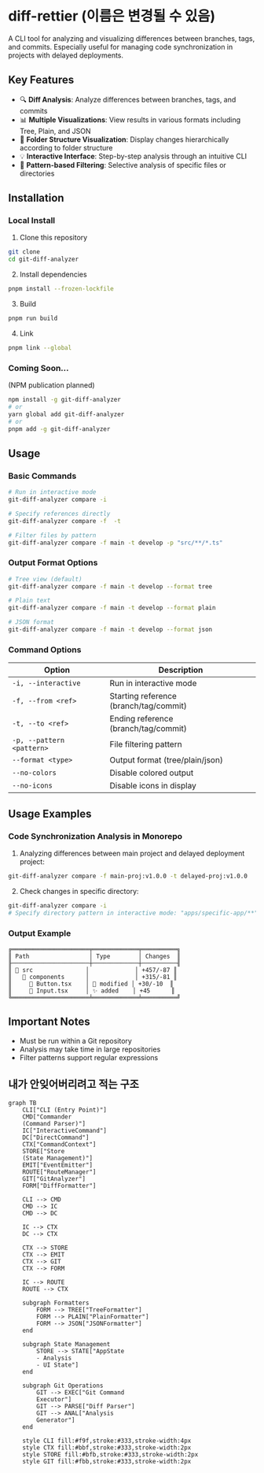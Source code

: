 # diff-rettier (이름은 변경될 수 있음)

A CLI tool for analyzing and visualizing differences between branches, tags, and commits. 
Especially useful for managing code synchronization in projects with delayed deployments.

## Key Features

- 🔍 **Diff Analysis**: Analyze differences between branches, tags, and commits
- 📊 **Multiple Visualizations**: View results in various formats including Tree, Plain, and JSON
- 🌳 **Folder Structure Visualization**: Display changes hierarchically according to folder structure
- 💡 **Interactive Interface**: Step-by-step analysis through an intuitive CLI
- 🎯 **Pattern-based Filtering**: Selective analysis of specific files or directories

## Installation

### Local Install

1. Clone this repository
```bash
git clone
cd git-diff-analyzer
```

2. Install dependencies
```bash
pnpm install --frozen-lockfile
```

3. Build
```bash
pnpm run build
```

4. Link
```bash
pnpm link --global
```

### Coming Soon...
(NPM publication planned)
```bash
npm install -g git-diff-analyzer
# or
yarn global add git-diff-analyzer
# or
pnpm add -g git-diff-analyzer
```

## Usage

### Basic Commands

```bash
# Run in interactive mode
git-diff-analyzer compare -i

# Specify references directly
git-diff-analyzer compare -f  -t 

# Filter files by pattern
git-diff-analyzer compare -f main -t develop -p "src/**/*.ts"
```

### Output Format Options

```bash
# Tree view (default)
git-diff-analyzer compare -f main -t develop --format tree

# Plain text
git-diff-analyzer compare -f main -t develop --format plain

# JSON format
git-diff-analyzer compare -f main -t develop --format json
```

### Command Options

| Option | Description |
|--------|-------------|
|`-i, --interactive`|Run in interactive mode |
|`-f, --from <ref>`|Starting reference (branch/tag/commit) |
|`-t, --to <ref>`|Ending reference (branch/tag/commit) |
|`-p, --pattern <pattern>`|File filtering pattern |
|`--format <type>`|Output format (tree/plain/json) |
|`--no-colors`|Disable colored output |
|`--no-icons`|Disable icons in display |

## Usage Examples

### Code Synchronization Analysis in Monorepo

1. Analyzing differences between main project and delayed deployment project:
```bash
git-diff-analyzer compare -f main-proj:v1.0.0 -t delayed-proj:v1.0.0
```

2. Check changes in specific directory:
```bash
git-diff-analyzer compare -i
# Specify directory pattern in interactive mode: "apps/specific-app/**"
```

### Output Example

```
╔══════════════════════╤═════════════╤══════════╗
║ Path                 │ Type        │ Changes  ║
╟──────────────────────┼─────────────┼──────────╢
║ 📁 src               │             │ +457/-87 ║
║   📁 components      │             │ +315/-81 ║
║     📄 Button.tsx    │ 📝 modified │ +30/-10  ║
║     📄 Input.tsx     │ ✨ added    │ +45      ║
╚══════════════════════╧═════════════╧══════════╝
```

## Important Notes

- Must be run within a Git repository
- Analysis may take time in large repositories
- Filter patterns support regular expressions

## 내가 안잊어버리려고 적는 구조
```mermaid
graph TB
    CLI["CLI (Entry Point)"]
    CMD["Commander
    (Command Parser)"]
    IC["InteractiveCommand"]
    DC["DirectCommand"]
    CTX["CommandContext"]
    STORE["Store
    (State Management)"]
    EMIT["EventEmitter"]
    ROUTE["RouteManager"]
    GIT["GitAnalyzer"]
    FORM["DiffFormatter"]
    
    CLI --> CMD
    CMD --> IC
    CMD --> DC
    
    IC --> CTX
    DC --> CTX
    
    CTX --> STORE
    CTX --> EMIT
    CTX --> GIT
    CTX --> FORM
    
    IC --> ROUTE
    ROUTE --> CTX
    
    subgraph Formatters
        FORM --> TREE["TreeFormatter"]
        FORM --> PLAIN["PlainFormatter"]
        FORM --> JSON["JSONFormatter"]
    end
    
    subgraph State Management
        STORE --> STATE["AppState
        - Analysis
        - UI State"]
    end
    
    subgraph Git Operations
        GIT --> EXEC["Git Command
        Executor"]
        GIT --> PARSE["Diff Parser"]
        GIT --> ANAL["Analysis
        Generator"]
    end

    style CLI fill:#f9f,stroke:#333,stroke-width:4px
    style CTX fill:#bbf,stroke:#333,stroke-width:2px
    style STORE fill:#bfb,stroke:#333,stroke-width:2px
    style GIT fill:#fbb,stroke:#333,stroke-width:2px
```